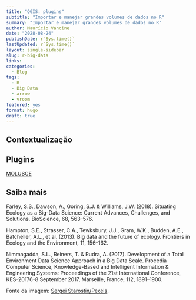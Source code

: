 ```yaml
---
title: "QGIS: plugins"
subtitle: "Importar e manejar grandes volumes de dados no R"
summary: "Importar e manejar grandes volumes de dados no R"
author: Maurício Vancine
date: "2028-08-24"
publishDate: r`Sys.time()`
lastUpdated: r`Sys.time()`
layout: single-sidebar
slug: r-big-data
links:
categories: 
  - Blog
tags:
  - R
  - Big Data
  - arrow
  - vroom
featured: yes
format: hugo
draft: true
---
```




## Contextualização


## Plugins

[](https://plugins.qgis.org/plugins/featured/)
 
[MOLUSCE](https://plugins.qgis.org/plugins/molusce/)

## Saiba mais 

Farley, S.S., Dawson, A., Goring, S.J. & Williams, J.W. (2018). Situating Ecology as a Big-Data Science: Current Advances, Challenges, and Solutions. BioScience, 68, 563–576.

Hampton, S.E., Strasser, C.A., Tewksbury, J.J., Gram, W.K., Budden, A.E., Batcheller, A.L., et al. (2013). Big data and the future of ecology. Frontiers in Ecology and the Environment, 11, 156–162.

Nimmagadda, S.L., Reiners, T. & Rudra, A. (2017). Development of a Total Environment Data Science Approach in a Big Data Scale. Procedia Computer Science, Knowledge-Based and Intelligent Information & Engineering Systems: Proceedings of the 21st International Conference, KES-20176-8 September 2017, Marseille, France, 112, 1891–1900.

Fonte da imagem: [Sergei Starostin/Pexels](https://www.pexels.com/pt-br/foto/computador-salgadinhos-memoria-lembranca-6636474).
